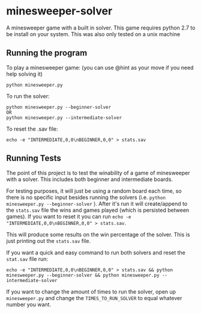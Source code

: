 # minesweeper-solver
A minesweeper game with a built in solver.
This game requires python 2.7 to be install on your system. This was also only tested on a unix machine

## Running the program
To play a minesweeper game: (you can use @hint as your move if you need help solving it)
```
python minesweeper.py
```

To run the solver:
```
python minesweeper.py --beginner-solver
OR
python minesweeper.py --intermediate-solver
```

To reset the .sav file:
```
echo -e "INTERMEDIATE,0,0\nBEGINNER,0,0" > stats.sav
```


## Running Tests
The point of this project is to test the winability of a game of minesweeper with a solver. This includes both beginner and intermediate boards.

For testing purposes, it will just be using a random board each time, so there is no specific input besides running the solvers (i.e. `python minesweeper.py --beginner-solver` ). After it's run it will create/append to the `stats.sav` file the wins and games played (which is persisted between games). If you want to reset it you can run `echo -e "INTERMEDIATE,0,0\nBEGINNER,0,0" > stats.sav`.

This will produce some results on the win percentage of the solver. This is just printing out the `stats.sav` file.

If you want a quick and easy command to run both solvers and reset the `stat.sav` file run:
```
echo -e "INTERMEDIATE,0,0\nBEGINNER,0,0" > stats.sav && python minesweeper.py --beginner-solver && python minesweeper.py --intermediate-solver
```

If you want to change the amount of times to run the solver, open up `minesweeper.py` and change the `TIMES_TO_RUN_SOLVER` to equal whatever number you want.